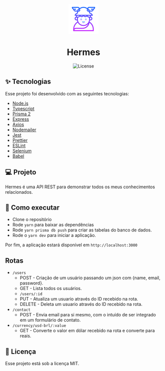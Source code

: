 <div align="center">
  <img src='./src/assets/images/hermes.png'/>
</div>
<h1 align="center">Hermes</h1>
<p align="center"><img alt="License" src="https://img.shields.io/static/v1?label=license&message=MIT&color=8257E5&labelColor=000000"></p>

## ✨ Tecnologias

Esse projeto foi desenvolvido com as seguintes tecnologias:

- [Node.js](https://nodejs.org/en/)
- [Typescript](https://www.typescriptlang.org/)
- [Prisma 2](https://www.prisma.io/)
- [Express](https://expressjs.com/pt-br/)
- [Axios](https://axios-http.com/)
- [Nodemailer](https://nodemailer.com/about/)
- [Jest](https://jestjs.io/pt-BR/)
- [Prettier](https://prettier.io/)
- [ESLint](https://eslint.org/)
- [Selenium](https://www.selenium.dev/)
- [Babel](https://babeljs.io/)

## 💻 Projeto

Hermes é uma API REST para demonstrar todos os meus conhecimentos relacionados.

## 🚀 Como executar

- Clone o repositório
- Rode `yarn` para baixar as dependências
- Rode `yarn prisma db push` para criar as tabelas do banco de dados.
- Rode o `yarn dev` para iniciar a aplicação.

Por fim, a aplicação estará disponível em `http://localhost:3000`

## Rotas
- `/users`
  - POST - Criação de um usuário passando um json com {name, email, password}.
  - GET - Lista todos os usuários.
  - `/users/:id`
  - PUT - Atualiza um usuario através do ID recebido na rota.
  - DELETE - Deleta um usuario através do ID recebido na rota.
- `/contact`
  - POST - Envia email para si mesmo, com o intuído de ser integrado em um formulário de contato.
- `/currency/usd-brl/:value`
  - GET - Converte o valor em dólar recebido na rota e converte para reais.

## 📄 Licença

Esse projeto está sob a licença MIT.